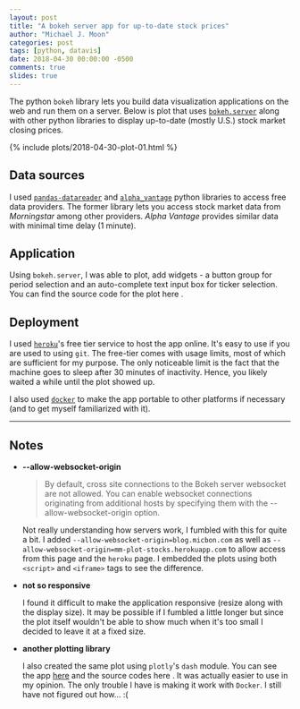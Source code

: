 ```yaml
---
layout: post
title: "A bokeh server app for up-to-date stock prices"
author: "Michael J. Moon"
categories: post
tags: [python, datavis]
date: 2018-04-30 00:00:00 -0500
comments: true
slides: true
---
```


The python `bokeh` library lets you build data visualization applications on the web and run them on a server. Below is plot that uses [`bokeh.server`](https://bokeh.pydata.org/en/latest/docs/user_guide/server.html) along with other python libraries to display up-to-date (mostly U.S.) stock market closing prices.

{% include plots/2018-04-30-plot-01.html %}

## Data sources

I used [`pandas-datareader`](https://pandas-datareader.readthedocs.io/en/latest/)
and [`alpha_vantage`](https://github.com/RomelTorres/alpha_vantage) python
libraries to access free data providers. The former library lets you access
stock market data from _Morningstar_ among other providers. _Alpha Vantage_
provides similar data with minimal time delay (1 minute).

## Application

Using `bokeh.server`, I was able to plot, add widgets - a button group
for period selection and an auto-complete text input box for ticker selection.
You can find the source code for the plot here <a href="https://github.com/mjmoon/plot-stocks-bokeh" class="fa fa-github"></a>.



## Deployment

I used [`heroku`](https://www.heroku.com)'s free tier service to host
the app online. It's easy to use if you are used to using `git`. The free-tier
comes with usage limits, most of which are sufficient for my purpose.
The only noticeable limit is the fact that the machine goes to sleep after
30 minutes of inactivity. Hence, you likely waited a while until
the plot showed up.

I also used [`docker`](https://www.docker.com/) to make the app portable
to other platforms if necessary (and to get myself familiarized with it).

---

## Notes
+   **--allow-websocket-origin**

    > By default, cross site connections to the Bokeh server websocket are not allowed. You can enable websocket connections originating from additional hosts by specifying them with the --allow-websocket-origin option.  

    Not really understanding how servers work, I fumbled with this for quite a bit. I added `--allow-websocket-origin=blog.micbon.com` as well as `--allow-websocket-origin=mm-plot-stocks.herokuapp.com` to allow access from this page and the `heroku` page. I embedded the plots using both `<script>` and `<iframe>` tags to see the difference.

+   **not so responsive**

    I found it difficult to make the application responsive (resize along with the display size). It may be possible if I fumbled a little longer but since the plot itself wouldn't be able to show much when it's too small I decided to leave it at a fixed size.

+   **another plotting library**

    I also created the same plot using `plotly`'s `dash` module. You can see the app <a href="https://mm-plot-stock-dash.herokuapp.com/" target="_blank">here</a> and the source codes here <a href="https://github.com/mjmoon/plot-stocks" class="fa fa-github" target="_blank"></a>. It was actually easier to use in my opinion. The only trouble I have is making it work with `Docker`. I still have not figured out how... :(
